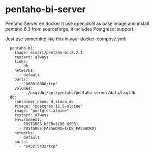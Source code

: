 # pentaho-bi-server
Pentaho Server en docker 
It use openjdk:8 as base image and install pentaho 8.3 from sourceforge, it includes Postgresql support.

Just use something like this in your docker-compose.yml:

```
  pentaho-bi:
    image: einar1/pentaho-bi:8.2.1
    restart: always
    links: 
      - db
    networks:
      - default
    ports:
      - "8080:8080/tcp" 
    volumes:
       - ./hsqldb:/opt/pentaho/pentaho-server/data/hsqldb 
  db:
    container_name: d_simco_db
    #image: "postgres:11.5-alpine"
    image: "postgres:alpine"
    restart: always
    environment:
      - POSTGRES_USER=${DB_USER}
      - POSTGRES_PASSWORD=${DB_PASSWORD}
    networks:
      - default
    ports:
      - "5432:5432/tcp"
 ```
